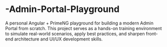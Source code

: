 # -Admin-Portal-Playground
 A personal Angular + PrimeNG playground for building a modern Admin Portal from scratch. This project serves as a hands-on training environment to simulate real-world scenarios, apply best practices, and sharpen front-end architecture and UI/UX development skills.
